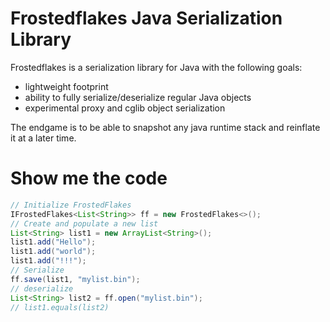 # Frostedflakes Java Serialization Library

Frostedflakes is a serialization library for Java with the following goals:
* lightweight footprint
* ability to fully serialize/deserialize regular Java objects
* experimental proxy and cglib object serialization

The endgame is to be able to snapshot any java runtime stack and reinflate it at a later time.

# Show me the code

```java
// Initialize FrostedFlakes
IFrostedFlakes<List<String>> ff = new FrostedFlakes<>();
// Create and populate a new list
List<String> list1 = new ArrayList<String>();
list1.add("Hello");
list1.add("world");
list1.add("!!!");
// Serialize
ff.save(list1, "mylist.bin");
// deserialize
List<String> list2 = ff.open("mylist.bin");
// list1.equals(list2)
```
